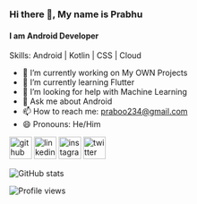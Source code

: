 ### Hi there 👋, My name is Prabhu
#### I am Android Developer

Skills: Android | Kotlin | CSS | Cloud

- 🔭 I’m currently working on My OWN Projects 
- 🌱 I’m currently learning Flutter 
- 🤔 I’m looking for help with Machine Learning 
- 💬 Ask me about Android 
- 📫 How to reach me: praboo234@gmail.com 
- 😄 Pronouns: He/Him 


[<img src='https://cdn.jsdelivr.net/npm/simple-icons@3.0.1/icons/github.svg' alt='github' height='40'>](https://github.com/Prabhu-devops)  [<img src='https://cdn.jsdelivr.net/npm/simple-icons@3.0.1/icons/linkedin.svg' alt='linkedin' height='40'>](https://www.linkedin.com/in/prabhu-b-20b2671a3/)  [<img src='https://cdn.jsdelivr.net/npm/simple-icons@3.0.1/icons/instagram.svg' alt='instagram' height='40'>](https://www.instagram.com/__praboo__/)  [<img src='https://cdn.jsdelivr.net/npm/simple-icons@3.0.1/icons/twitter.svg' alt='twitter' height='40'>](https://twitter.com/Prabhu_b11)  

![GitHub stats](https://github-readme-stats.vercel.app/api?username=Prabhu-devops&show_icons=true)  

![Profile views](https://gpvc.arturio.dev/Prabhu-devops)  
